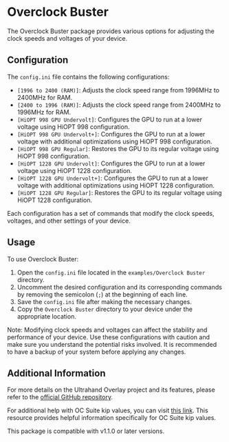 # Overclock Buster

The Overclock Buster package provides various options for adjusting the clock speeds and voltages of your device.

## Configuration

The `config.ini` file contains the following configurations:

- `[1996 to 2400 (RAM)]`: Adjusts the clock speed range from 1996MHz to 2400MHz for RAM.
- `[2400 to 1996 (RAM)]`: Adjusts the clock speed range from 2400MHz to 1996MHz for RAM.
- `[HiOPT 998 GPU Undervolt]`: Configures the GPU to run at a lower voltage using HiOPT 998 configuration.
- `[HiOPT 998 GPU Undervolt+]`: Configures the GPU to run at a lower voltage with additional optimizations using HiOPT 998 configuration.
- `[HiOPT 998 GPU Regular]`: Restores the GPU to its regular voltage using HiOPT 998 configuration.
- `[HiOPT 1228 GPU Undervolt]`: Configures the GPU to run at a lower voltage using HiOPT 1228 configuration.
- `[HiOPT 1228 GPU Undervolt+]`: Configures the GPU to run at a lower voltage with additional optimizations using HiOPT 1228 configuration.
- `[HiOPT 1228 GPU Regular]`: Restores the GPU to its regular voltage using HiOPT 1228 configuration.

Each configuration has a set of commands that modify the clock speeds, voltages, and other settings of your device.

## Usage

To use Overclock Buster:

1. Open the `config.ini` file located in the `examples/Overclock Buster` directory.
2. Uncomment the desired configuration and its corresponding commands by removing the semicolon (`;`) at the beginning of each line.
3. Save the `config.ini` file after making the necessary changes.
4. Copy the `Overclock Buster` directory to your device under the appropriate location.

Note: Modifying clock speeds and voltages can affect the stability and performance of your device. Use these configurations with caution and make sure you understand the potential risks involved. It is recommended to have a backup of your system before applying any changes.

## Additional Information

For more details on the Ultrahand Overlay project and its features, please refer to the [official GitHub repository](https://github.com/ppkantorski/Ultrahand-Overlay).

For additional help with OC Suite kip values, you can visit [this link](https://github.com/hanai3Bi/Switch-OC-Suite/blob/master/Source/Atmosphere/stratosphere/loader/source/oc/customize.cpp). This resource provides helpful information specifically for OC Suite kip values.

This package is compatible with v1.1.0 or later versions.
